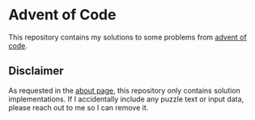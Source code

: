# Advent of Code

This repository contains my solutions to some problems from [advent of code](https://adventofcode.com/).

## Disclaimer

As requested in the [about page](https://adventofcode.com/2023/about), this repository only contains solution implementations.
If I accidentally include any puzzle text or input data, please reach out to me so I can remove it.
